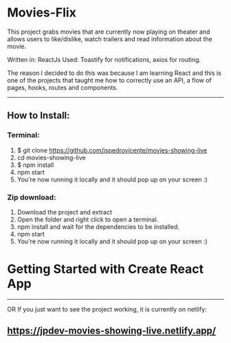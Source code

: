 # Movies-Flix

This project grabs movies that are currently now playing on theater and allows users to like/dislike, watch trailers and read information about the movie.

Written in: ReactJs
Used: Toastify for notifications, axios for routing.

The reason I decided to do this was because I am learning React and this is one of the projects that taught me how to correctly use an API, a flow of pages, hooks, routes and components. 

------------------------------------------------------------------------
## How to Install:

### Terminal:

1. $ git clone https://github.com/jspedrovicente/movies-showing-live
2. cd movies-showing-live
3. $ npm install
4. npm start
5. You're now running it locally and it should pop up on your screen :)


### Zip download:
1. Download the project and extract
2. Open the folder and right click to open a terminal.
3. npm install and wait for the dependencies to be installed.
4. npm start  
5. You're now running it locally and it should pop up on your screen :)
# Getting Started with Create React App
------------------------------------------------------------------------

OR If you just want to see the project working, it is currently on netlify:

https://jpdev-movies-showing-live.netlify.app/
------------------------------------------------------------------------
